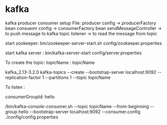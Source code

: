 # kafka
kafka producer consumer setup
File:
producer config -> producerFactory bean
consuemr config -> consumerFactory bean
sendMessageController -> to push message to kafka topic
listener -> to read the message from topic

start zookeeper:
bin/zookeeper-server-start.sh config/zookeeper.properties

start kafka server :
bin/kafka-server-start  config/server.properties

To create the topic: topicName : topicName

kafka_2.13-3.2.0 kafka-topics --create --bootstrap-server localhost:9092 --replication-factor 1 --partitions 1 --topic topicName
 
 

To listen :

consumerGroupId: hello

/bin/kafka-console-consumer.sh --topic topicName --from-beginning --group hello --bootstrap-server localhost:9092 --consumer.config ./config/config.properties
